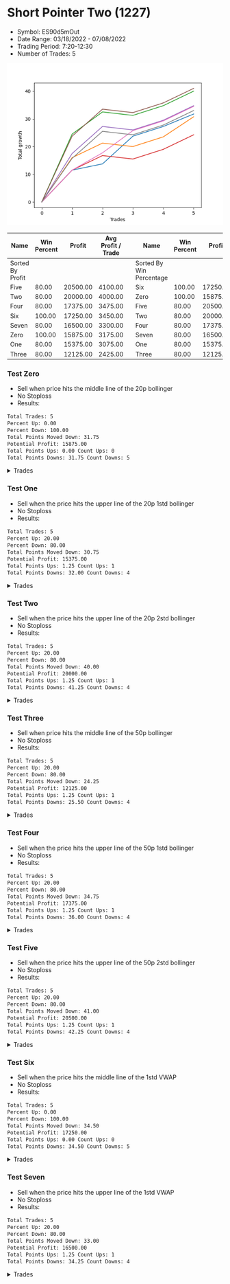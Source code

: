 # Short Pointer Two (1227) 
- Symbol: ES90d5mOut
- Date Range: 03/18/2022 - 07/08/2022
- Trading Period: 7:20-12:30
- Number of Trades: 5

![Plot](ShortPointerTwo(1227)ES90d5mOut.png)

| Name | Win Percent | Profit | Avg Profit / Trade |     | Name | Win Percent | Profit | Avg Profit / Trade |
| ---- | ----------- | ------ | ------------------ | --- | ---- | ----------- | ------ | ------------------ |
| Sorted By <br> Profit | | | | | Sorted By <br> Win Percentage ||||
| Five | 80.00 | 20500.00 | 4100.00 |     | Six | 100.00 | 17250.00 | 3450.00 |
| Two | 80.00 | 20000.00 | 4000.00 |     | Zero | 100.00 | 15875.00 | 3175.00 |
| Four | 80.00 | 17375.00 | 3475.00 |     | Five | 80.00 | 20500.00 | 4100.00 |
| Six | 100.00 | 17250.00 | 3450.00 |     | Two | 80.00 | 20000.00 | 4000.00 |
| Seven | 80.00 | 16500.00 | 3300.00 |     | Four | 80.00 | 17375.00 | 3475.00 |
| Zero | 100.00 | 15875.00 | 3175.00 |     | Seven | 80.00 | 16500.00 | 3300.00 |
| One | 80.00 | 15375.00 | 3075.00 |     | One | 80.00 | 15375.00 | 3075.00 |
| Three | 80.00 | 12125.00 | 2425.00 |     | Three | 80.00 | 12125.00 | 2425.00 |

### Test Zero
* Sell when price hits the middle line of the 20p bollinger
* No Stoploss
* Results:
```
Total Trades: 5
Percent Up: 0.00
Percent Down: 100.00
Total Points Moved Down: 31.75
Potential Profit: 15875.00
Total Points Ups: 0.00 Count Ups: 0
Total Points Downs: 31.75 Count Downs: 5
```

<details><summary>Trades</summary>

<code>In: 2022-04-06 10:55:00		Out: 2022-04-06 11:00:10		Total Position Time: 05:10		Total Move Down: 11.50		Total to Date: 11.50</code> <br />
<code>In: 2022-04-20 10:50:00		Out: 2022-04-20 11:13:25		Total Position Time: 23:25		Total Move Down: 2.25		Total to Date: 13.75</code> <br />
<code>In: 2022-06-10 11:25:00		Out: 2022-06-10 11:41:20		Total Position Time: 16:20		Total Move Down: 10.00		Total to Date: 23.75</code> <br />
<code>In: 2022-06-27 08:30:00		Out: 2022-06-27 09:00:55		Total Position Time: 30:55		Total Move Down: 3.50		Total to Date: 27.25</code> <br />
<code>In: 2022-07-07 12:25:00		Out: 2022-07-07 12:38:25		Total Position Time: 13:25		Total Move Down: 4.50		Total to Date: 31.75</code> <br />


</details>

### Test One
* Sell when the price hits the upper line of the 20p 1std bollinger
* No Stoploss
* Results:
```
Total Trades: 5
Percent Up: 20.00
Percent Down: 80.00
Total Points Moved Down: 30.75
Potential Profit: 15375.00
Total Points Ups: 1.25 Count Ups: 1
Total Points Downs: 32.00 Count Downs: 4
```

<details><summary>Trades</summary>

<code>In: 2022-04-06 10:55:00		Out: 2022-04-06 11:09:45		Total Position Time: 14:45		Total Move Down: 16.00		Total to Date: 16.00</code> <br />
<code>In: 2022-04-20 10:50:00		Out: 2022-04-20 11:17:15		Total Position Time: 27:15		Total Move Down: 5.25		Total to Date: 21.25</code> <br />
<code>In: 2022-06-10 11:25:00		Out: 2022-06-10 11:55:55		Total Position Time: 30:55		Total Move Down: -1.25		Total to Date: 20.00</code> <br />
<code>In: 2022-06-27 08:30:00		Out: 2022-06-27 09:00:55		Total Position Time: 30:55		Total Move Down: 3.50		Total to Date: 23.50</code> <br />
<code>In: 2022-07-07 12:25:00		Out: 2022-07-07 12:46:35		Total Position Time: 21:35		Total Move Down: 7.25		Total to Date: 30.75</code> <br />


</details>

### Test Two
* Sell when the price hits the upper line of the 20p 2std bollinger
* No Stoploss
* Results:
```
Total Trades: 5
Percent Up: 20.00
Percent Down: 80.00
Total Points Moved Down: 40.00
Potential Profit: 20000.00
Total Points Ups: 1.25 Count Ups: 1
Total Points Downs: 41.25 Count Downs: 4
```

<details><summary>Trades</summary>

<code>In: 2022-04-06 10:55:00		Out: 2022-04-06 11:15:15		Total Position Time: 20:15		Total Move Down: 24.50		Total to Date: 24.50</code> <br />
<code>In: 2022-04-20 10:50:00		Out: 2022-04-20 11:19:15		Total Position Time: 29:15		Total Move Down: 8.00		Total to Date: 32.50</code> <br />
<code>In: 2022-06-10 11:25:00		Out: 2022-06-10 11:55:55		Total Position Time: 30:55		Total Move Down: -1.25		Total to Date: 31.25</code> <br />
<code>In: 2022-06-27 08:30:00		Out: 2022-06-27 09:00:55		Total Position Time: 30:55		Total Move Down: 3.50		Total to Date: 34.75</code> <br />
<code>In: 2022-07-07 12:25:00		Out: 2022-07-07 12:55:55		Total Position Time: 30:55		Total Move Down: 5.25		Total to Date: 40.00</code> <br />


</details>

### Test Three
* Sell when price hits the middle line of the 50p bollinger
* No Stoploss
* Results:
```
Total Trades: 5
Percent Up: 20.00
Percent Down: 80.00
Total Points Moved Down: 24.25
Potential Profit: 12125.00
Total Points Ups: 1.25 Count Ups: 1
Total Points Downs: 25.50 Count Downs: 4
```

<details><summary>Trades</summary>

<code>In: 2022-04-06 10:55:00		Out: 2022-04-06 11:08:35		Total Position Time: 13:35		Total Move Down: 11.50		Total to Date: 11.50</code> <br />
<code>In: 2022-04-20 10:50:00		Out: 2022-04-20 11:17:15		Total Position Time: 27:15		Total Move Down: 5.25		Total to Date: 16.75</code> <br />
<code>In: 2022-06-10 11:25:00		Out: 2022-06-10 11:55:55		Total Position Time: 30:55		Total Move Down: -1.25		Total to Date: 15.50</code> <br />
<code>In: 2022-06-27 08:30:00		Out: 2022-06-27 09:00:55		Total Position Time: 30:55		Total Move Down: 3.50		Total to Date: 19.00</code> <br />
<code>In: 2022-07-07 12:25:00		Out: 2022-07-07 12:55:55		Total Position Time: 30:55		Total Move Down: 5.25		Total to Date: 24.25</code> <br />


</details>

### Test Four
* Sell when the price hits the upper line of the 50p 1std bollinger
* No Stoploss
* Results:
```
Total Trades: 5
Percent Up: 20.00
Percent Down: 80.00
Total Points Moved Down: 34.75
Potential Profit: 17375.00
Total Points Ups: 1.25 Count Ups: 1
Total Points Downs: 36.00 Count Downs: 4
```

<details><summary>Trades</summary>

<code>In: 2022-04-06 10:55:00		Out: 2022-04-06 11:11:20		Total Position Time: 16:20		Total Move Down: 17.50		Total to Date: 17.50</code> <br />
<code>In: 2022-04-20 10:50:00		Out: 2022-04-20 11:20:55		Total Position Time: 30:55		Total Move Down: 9.75		Total to Date: 27.25</code> <br />
<code>In: 2022-06-10 11:25:00		Out: 2022-06-10 11:55:55		Total Position Time: 30:55		Total Move Down: -1.25		Total to Date: 26.00</code> <br />
<code>In: 2022-06-27 08:30:00		Out: 2022-06-27 09:00:55		Total Position Time: 30:55		Total Move Down: 3.50		Total to Date: 29.50</code> <br />
<code>In: 2022-07-07 12:25:00		Out: 2022-07-07 12:55:55		Total Position Time: 30:55		Total Move Down: 5.25		Total to Date: 34.75</code> <br />


</details>

### Test Five
* Sell when the price hits the upper line of the 50p 2std bollinger
* No Stoploss
* Results:
```
Total Trades: 5
Percent Up: 20.00
Percent Down: 80.00
Total Points Moved Down: 41.00
Potential Profit: 20500.00
Total Points Ups: 1.25 Count Ups: 1
Total Points Downs: 42.25 Count Downs: 4
```

<details><summary>Trades</summary>

<code>In: 2022-04-06 10:55:00		Out: 2022-04-06 11:15:05		Total Position Time: 20:05		Total Move Down: 23.75		Total to Date: 23.75</code> <br />
<code>In: 2022-04-20 10:50:00		Out: 2022-04-20 11:20:55		Total Position Time: 30:55		Total Move Down: 9.75		Total to Date: 33.50</code> <br />
<code>In: 2022-06-10 11:25:00		Out: 2022-06-10 11:55:55		Total Position Time: 30:55		Total Move Down: -1.25		Total to Date: 32.25</code> <br />
<code>In: 2022-06-27 08:30:00		Out: 2022-06-27 09:00:55		Total Position Time: 30:55		Total Move Down: 3.50		Total to Date: 35.75</code> <br />
<code>In: 2022-07-07 12:25:00		Out: 2022-07-07 12:55:55		Total Position Time: 30:55		Total Move Down: 5.25		Total to Date: 41.00</code> <br />


</details>

### Test Six
* Sell when the price hits the middle line of the 1std VWAP
* No Stoploss
* Results:
```
Total Trades: 5
Percent Up: 0.00
Percent Down: 100.00
Total Points Moved Down: 34.50
Potential Profit: 17250.00
Total Points Ups: 0.00 Count Ups: 0
Total Points Downs: 34.50 Count Downs: 5
```

<details><summary>Trades</summary>

<code>In: 2022-04-06 10:55:00		Out: 2022-04-06 11:00:10		Total Position Time: 05:10		Total Move Down: 11.50		Total to Date: 11.50</code> <br />
<code>In: 2022-04-20 10:50:00		Out: 2022-04-20 11:18:20		Total Position Time: 28:20		Total Move Down: 6.25		Total to Date: 17.75</code> <br />
<code>In: 2022-06-10 11:25:00		Out: 2022-06-10 11:28:30		Total Position Time: 03:30		Total Move Down: 8.00		Total to Date: 25.75</code> <br />
<code>In: 2022-06-27 08:30:00		Out: 2022-06-27 09:00:55		Total Position Time: 30:55		Total Move Down: 3.50		Total to Date: 29.25</code> <br />
<code>In: 2022-07-07 12:25:00		Out: 2022-07-07 12:55:55		Total Position Time: 30:55		Total Move Down: 5.25		Total to Date: 34.50</code> <br />


</details>

### Test Seven
* Sell when the price hits the upper line of the 1std VWAP
* No Stoploss
* Results:
```
Total Trades: 5
Percent Up: 20.00
Percent Down: 80.00
Total Points Moved Down: 33.00
Potential Profit: 16500.00
Total Points Ups: 1.25 Count Ups: 1
Total Points Downs: 34.25 Count Downs: 4
```

<details><summary>Trades</summary>

<code>In: 2022-04-06 10:55:00		Out: 2022-04-06 11:09:40		Total Position Time: 14:40		Total Move Down: 15.75		Total to Date: 15.75</code> <br />
<code>In: 2022-04-20 10:50:00		Out: 2022-04-20 11:20:55		Total Position Time: 30:55		Total Move Down: 9.75		Total to Date: 25.50</code> <br />
<code>In: 2022-06-10 11:25:00		Out: 2022-06-10 11:55:55		Total Position Time: 30:55		Total Move Down: -1.25		Total to Date: 24.25</code> <br />
<code>In: 2022-06-27 08:30:00		Out: 2022-06-27 09:00:55		Total Position Time: 30:55		Total Move Down: 3.50		Total to Date: 27.75</code> <br />
<code>In: 2022-07-07 12:25:00		Out: 2022-07-07 12:55:55		Total Position Time: 30:55		Total Move Down: 5.25		Total to Date: 33.00</code> <br />


</details>